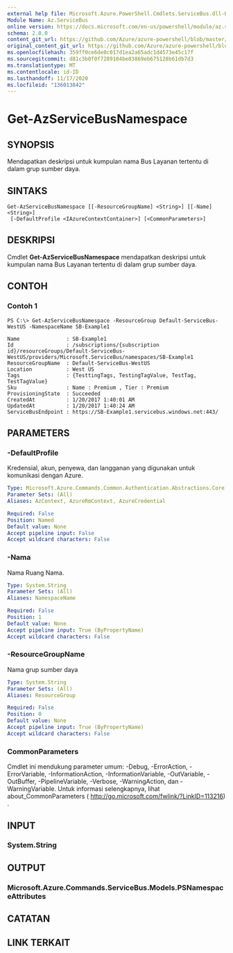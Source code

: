 ```yaml
---
external help file: Microsoft.Azure.PowerShell.Cmdlets.ServiceBus.dll-Help.xml
Module Name: Az.ServiceBus
online version: https://docs.microsoft.com/en-us/powershell/module/az.servicebus/get-azservicebusnamespace
schema: 2.0.0
content_git_url: https://github.com/Azure/azure-powershell/blob/master/src/ServiceBus/ServiceBus/help/Get-AzServiceBusNamespace.md
original_content_git_url: https://github.com/Azure/azure-powershell/blob/master/src/ServiceBus/ServiceBus/help/Get-AzServiceBusNamespace.md
ms.openlocfilehash: 359ff0ce6de0c017d1ea2a65adc1d4573e45c17f
ms.sourcegitcommit: d81c3b0f0f7289104be03869eb675128b61db7d3
ms.translationtype: MT
ms.contentlocale: id-ID
ms.lasthandoff: 11/17/2020
ms.locfileid: "136013842"
---
```

# Get-AzServiceBusNamespace

## SYNOPSIS
Mendapatkan deskripsi untuk kumpulan nama Bus Layanan tertentu di dalam grup sumber daya.

## SINTAKS

```
Get-AzServiceBusNamespace [[-ResourceGroupName] <String>] [[-Name] <String>]
 [-DefaultProfile <IAzureContextContainer>] [<CommonParameters>]
```

## DESKRIPSI
Cmdlet **Get-AzServiceBusNamespace** mendapatkan deskripsi untuk kumpulan nama Bus Layanan tertentu di dalam grup sumber daya.

## CONTOH

### Contoh 1

```
PS C:\> Get-AzServiceBusNamespace -ResourceGroup Default-ServiceBus-WestUS -NamespaceName SB-Example1

Name               : SB-Example1
Id                 : /subscriptions/{subscription id}/resourceGroups/Default-ServiceBus-WestUS/providers/Microsoft.ServiceBus/namespaces/SB-Example1
ResourceGroupName  : Default-ServiceBus-WestUS
Location           : West US
Tags               : {TesttingTags, TestingTagValue, TestTag, TestTagValue}
Sku                : Name : Premium , Tier : Premium
ProvisioningState  : Succeeded
CreatedAt          : 1/20/2017 1:40:01 AM
UpdatedAt          : 1/20/2017 1:40:24 AM
ServiceBusEndpoint : https://SB-Example1.servicebus.windows.net:443/
```

## PARAMETERS

### -DefaultProfile
Kredensial, akun, penyewa, dan langganan yang digunakan untuk komunikasi dengan Azure.

```yaml
Type: Microsoft.Azure.Commands.Common.Authentication.Abstractions.Core.IAzureContextContainer
Parameter Sets: (All)
Aliases: AzContext, AzureRmContext, AzureCredential

Required: False
Position: Named
Default value: None
Accept pipeline input: False
Accept wildcard characters: False
```

### -Nama
Nama Ruang Nama.

```yaml
Type: System.String
Parameter Sets: (All)
Aliases: NamespaceName

Required: False
Position: 1
Default value: None
Accept pipeline input: True (ByPropertyName)
Accept wildcard characters: False
```

### -ResourceGroupName
Nama grup sumber daya

```yaml
Type: System.String
Parameter Sets: (All)
Aliases: ResourceGroup

Required: False
Position: 0
Default value: None
Accept pipeline input: True (ByPropertyName)
Accept wildcard characters: False
```

### CommonParameters
Cmdlet ini mendukung parameter umum: -Debug, -ErrorAction, -ErrorVariable, -InformationAction, -InformationVariable, -OutVariable, -OutBuffer, -PipelineVariable, -Verbose, -WarningAction, dan -WarningVariable. Untuk informasi selengkapnya, lihat about_CommonParameters ( http://go.microsoft.com/fwlink/?LinkID=113216) .

## INPUT

### System.String

## OUTPUT

### Microsoft.Azure.Commands.ServiceBus.Models.PSNamespaceAttributes

## CATATAN

## LINK TERKAIT
